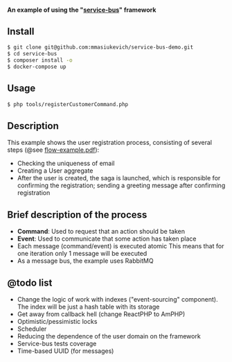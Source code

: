 #### An example of using the "[service-bus](https://github.com/mmasiukevich/service-bus)" framework

## Install

``` bash
$ git clone git@github.com:mmasiukevich/service-bus-demo.git
$ cd service-bus
$ composer install -o
$ docker-compose up
```

## Usage
``` bash
$ php tools/registerCustomerCommand.php
```

## Description

This example shows the user registration process, consisting of several steps (@see [flow-example.pdf](https://github.com/mmasiukevich/service-bus/blob/master/flow-example.pdf)):
* Checking the uniqueness of email
* Creating a User aggregate
* After the user is created, the saga is launched, which is responsible for confirming the registration; sending a greeting message after confirming registration

## Brief description of the process
* **Command**: Used to request that an action should be taken
* **Event**: Used to communicate that some action has taken place
* Each message (command/event) is executed atomic This means that for one iteration only 1 message will be executed
* As a message bus, the example uses RabbitMQ

## @todo list
* Change the logic of work with indexes ("event-sourcing" component). The index will be just a hash table with its storage
* Get away from callback hell (change ReactPHP to AmPHP)
* Optimistic/pessimistic locks
* Scheduler
* Reducing the dependence of the user domain on the framework
* Service-bus tests coverage
* Time-based UUID (for messages)
